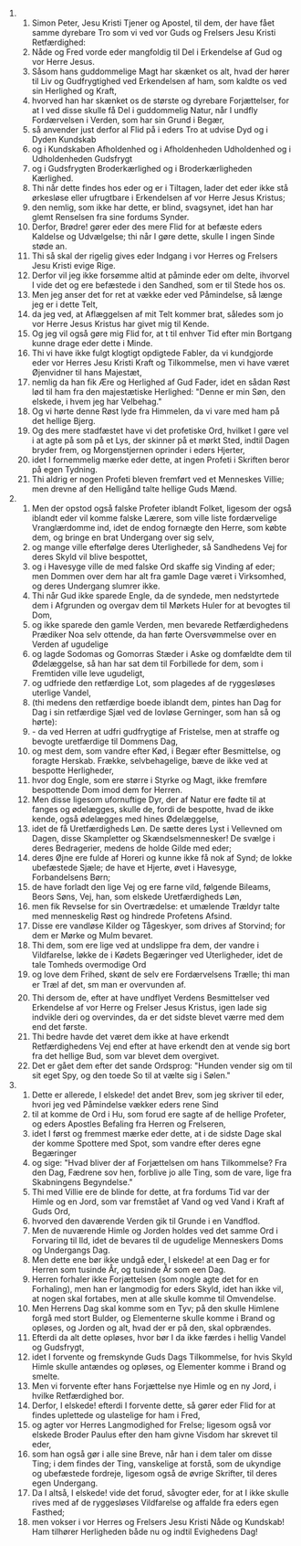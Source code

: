 <ol>
  <li>
    <ol>
      <li>Simon Peter, Jesu Kristi Tjener og Apostel, til dem, der have fået samme dyrebare Tro som vi ved vor Guds og Frelsers Jesu Kristi Retfærdighed:</li>
      <li>Nåde og Fred vorde eder mangfoldig til Del i Erkendelse af Gud og vor Herre Jesus.</li>
      <li>Såsom hans guddommelige Magt har skænket os alt, hvad der hører til Liv og Gudfrygtighed ved Erkendelsen af ham, som kaldte os ved sin Herlighed og Kraft,</li>
      <li>hvorved han har skænket os de største og dyrebare Forjættelser, for at I ved disse skulle få Del i guddommelig Natur, når I undfly Fordærvelsen i Verden, som har sin Grund i Begær,</li>
      <li>så anvender just derfor al Flid på i eders Tro at udvise Dyd og i Dyden Kundskab</li>
      <li>og i Kundskaben Afholdenhed og i Afholdenheden Udholdenhed og i Udholdenheden Gudsfrygt</li>
      <li>og i Gudsfrygten Broderkærlighed og i Broderkærligheden Kærlighed.</li>
      <li>Thi når dette findes hos eder og er i Tiltagen, lader det eder ikke stå ørkesløse eller ufrugtbare i Erkendelsen af vor Herre Jesus Kristus;</li>
      <li>den nemlig, som ikke har dette, er blind, svagsynet, idet han har glemt Renselsen fra sine fordums Synder.</li>
      <li>Derfor, Brødre! gører eder des mere Flid for at befæste eders Kaldelse og Udvælgelse; thi når I gøre dette, skulle I ingen Sinde støde an.</li>
      <li>Thi så skal der rigelig gives eder Indgang i vor Herres og Frelsers Jesu Kristi evige Rige.</li>
      <li>Derfor vil jeg ikke forsømme altid at påminde eder om delte, ihvorvel I vide det og ere befæstede i den Sandhed, som er til Stede hos os.</li>
      <li>Men jeg anser det for ret at vække eder ved Påmindelse, så længe jeg er i dette Telt,</li>
      <li>da jeg ved, at Aflæggelsen af mit Telt kommer brat, således som jo vor Herre Jesus Kristus har givet mig til Kende.</li>
      <li>Og jeg vil også gøre mig Flid for, at t til enhver Tid efter min Bortgang kunne drage eder dette i Minde.</li>
      <li>Thi vi have ikke fulgt klogtigt opdigtede Fabler, da vi kundgjorde eder vor Herres Jesu Kristi Kraft og Tilkommelse, men vi have været Øjenvidner til hans Majestæt,</li>
      <li>nemlig da han fik Ære og Herlighed af Gud Fader, idet en sådan Røst lød til ham fra den majestætiske Herlighed: "Denne er min Søn, den elskede, i hvem jeg har Velbehag."</li>
      <li>Og vi hørte denne Røst lyde fra Himmelen, da vi vare med ham på det hellige Bjerg.</li>
      <li>Og des mere stadfæstet have vi det profetiske Ord, hvilket I gøre vel i at agte på som på et Lys, der skinner på et mørkt Sted, indtil Dagen bryder frem, og Morgenstjernen oprinder i eders Hjerter,</li>
      <li>idet I fornemmelig mærke eder dette, at ingen Profeti i Skriften beror på egen Tydning.</li>
      <li>Thi aldrig er nogen Profeti bleven fremført ved et Menneskes Villie; men drevne af den Helligånd talte hellige Guds Mænd.</li>
    </ol>
  </li>
  <li>
    <ol>
      <li>Men der opstod også falske Profeter iblandt Folket, ligesom der også iblandt eder vil komme falske Lærere, som ville liste fordærvelige Vranglærdomme ind, idet de endog fornægte den Herre, som købte dem, og bringe en brat Undergang over sig selv,</li>
      <li>og mange ville efterfølge deres Uterligheder, så Sandhedens Vej for deres Skyld vil blive bespottet,</li>
      <li>og i Havesyge ville de med falske Ord skaffe sig Vinding af eder; men Dommen over dem har alt fra gamle Dage været i Virksomhed, og deres Undergang slumrer ikke.</li>
      <li>Thi når Gud ikke sparede Engle, da de syndede, men nedstyrtede dem i Afgrunden og overgav dem til Mørkets Huler for at bevogtes til Dom,</li>
      <li>og ikke sparede den gamle Verden, men bevarede Retfærdighedens Prædiker Noa selv ottende, da han førte Oversvømmelse over en Verden af ugudelige</li>
      <li>og lagde Sodomas og Gomorras Stæder i Aske og domfældte dem til Ødelæggelse, så han har sat dem til Forbillede for dem, som i Fremtiden ville leve ugudeligt,</li>
      <li>og udfriede den retfærdige Lot, som plagedes af de ryggesløses uterlige Vandel,</li>
      <li>(thi medens den retfærdige boede iblandt dem, pintes han Dag for Dag i sin retfærdige Sjæl ved de lovløse Gerninger, som han så og hørte):</li>
      <li>- da ved Herren at udfri gudfrygtige af Fristelse, men at straffe og bevogte uretfærdige til Dommens Dag,</li>
      <li>og mest dem, som vandre efter Kød, i Begær efter Besmittelse, og foragte Herskab. Frække, selvbehagelige, bæve de ikke ved at bespotte Herligheder,</li>
      <li>hvor dog Engle, som ere større i Styrke og Magt, ikke fremføre bespottende Dom imod dem for Herren.</li>
      <li>Men disse ligesom ufornuftige Dyr, der af Natur ere fødte til at fanges og ødelægges, skulle de, fordi de bespotte, hvad de ikke kende, også ødelægges med hines Ødelæggelse,</li>
      <li>idet de få Uretfærdigheds Løn. De sætte deres Lyst i Vellevned om Dagen, disse Skampletter og Skændselsmennesker! De svælge i deres Bedragerier, medens de holde Gilde med eder;</li>
      <li>deres Øjne ere fulde af Horeri og kunne ikke få nok af Synd; de lokke ubefæstede Sjæle; de have et Hjerte, øvet i Havesyge, Forbandelsens Børn;</li>
      <li>de have forladt den lige Vej og ere farne vild, følgende Bileams, Beors Søns, Vej, han, som elskede Uretfærdigheds Løn,</li>
      <li>men fik Revselse for sin Overtrædelse: et umælende Trældyr talte med menneskelig Røst og hindrede Profetens Afsind.</li>
      <li>Disse ere vandløse Kilder og Tågeskyer, som drives af Storvind; for dem er Mørke og Mulm bevaret.</li>
      <li>Thi dem, som ere lige ved at undslippe fra dem, der vandre i Vildfarelse, løkke de i Kødets Begæringer ved Uterligheder, idet de tale Tomheds overmodige Ord</li>
      <li>og love dem Frihed, skønt de selv ere Fordærvelsens Trælle; thi man er Træl af det, sm man er overvunden af.</li>
      <li>Thi dersom de, efter at have undflyet Verdens Besmittelser ved Erkendelse af vor Herre og Frelser Jesus Kristus, igen lade sig indvikle deri og overvindes, da er det sidste blevet værre med dem end det første.</li>
      <li>Thi bedre havde det været dem ikke at have erkendt Retfærdighedens Vej end efter at have erkendt den at vende sig bort fra det hellige Bud, som var blevet dem overgivet.</li>
      <li>Det er gået dem efter det sande Ordsprog: "Hunden vender sig om til sit eget Spy, og den toede So til at vælte sig i Sølen."</li>
    </ol>
  </li>
  <li>
    <ol>
      <li>Dette er allerede, I elskede! det andet Brev, som jeg skriver til eder, hvori jeg ved Påmindelse vækker eders rene Sind</li>
      <li>til at komme de Ord i Hu, som forud ere sagte af de hellige Profeter, og eders Apostles Befaling fra Herren og Frelseren,</li>
      <li>idet I først og fremmest mærke eder dette, at i de sidste Dage skal der komme Spottere med Spot, som vandre efter deres egne Begæringer</li>
      <li>og sige: "Hvad bliver der af Forjættelsen om hans Tilkommelse? Fra den Dag, Fædrene sov hen, forblive jo alle Ting, som de vare, lige fra Skabningens Begyndelse."</li>
      <li>Thi med Villie ere de blinde for dette, at fra fordums Tid var der Himle og en Jord, som var fremstået af Vand og ved Vand i Kraft af Guds Ord,</li>
      <li>hvorved den daværende Verden gik til Grunde i en Vandflod.</li>
      <li>Men de nuværende Himle og Jorden holdes ved det samme Ord i Forvaring til Ild, idet de bevares til de ugudelige Menneskers Doms og Undergangs Dag.</li>
      <li>Men dette ene bør ikke undgå eder, I elskede! at een Dag er for Herren som tusinde År, og tusinde År som een Dag.</li>
      <li>Herren forhaler ikke Forjættelsen (som nogle agte det for en Forhaling), men han er langmodig for eders Skyld, idet han ikke vil, at nogen skal fortabes, men at alle skulle komme til Omvendelse.</li>
      <li>Men Herrens Dag skal komme som en Tyv; på den skulle Himlene forgå med stort Bulder, og Elementerne skulle komme i Brand og opløses, og Jorden og alt, hvad der er på den, skal opbrændes.</li>
      <li>Efterdi da alt dette opløses, hvor bør I da ikke færdes i hellig Vandel og Gudsfrygt,</li>
      <li>idet I forvente og fremskynde Guds Dags Tilkommelse, for hvis Skyld Himle skulle antændes og opløses, og Elementer komme i Brand og smelte.</li>
      <li>Men vi forvente efter hans Forjættelse nye Himle og en ny Jord, i hvilke Retfærdighed bor.</li>
      <li>Derfor, I elskede! efterdi I forvente dette, så gører eder Flid for at findes uplettede og ulastelige for ham i Fred,</li>
      <li>og agter vor Herres Langmodighed for Frelse; ligesom også vor elskede Broder Paulus efter den ham givne Visdom har skrevet til eder,</li>
      <li>som han også gør i alle sine Breve, når han i dem taler om disse Ting; i dem findes der Ting, vanskelige at forstå, som de ukyndige og ubefæstede fordreje, ligesom også de øvrige Skrifter, til deres egen Undergang.</li>
      <li>Da I altså, I elskede! vide det forud, såvogter eder, for at I ikke skulle rives med af de ryggesløses Vildfarelse og affalde fra eders egen Fasthed;</li>
      <li>men vokser i vor Herres og Frelsers Jesu Kristi Nåde og Kundskab! Ham tilhører Herligheden både nu og indtil Evighedens Dag!</li>
    </ol>
  </li>
</ol>